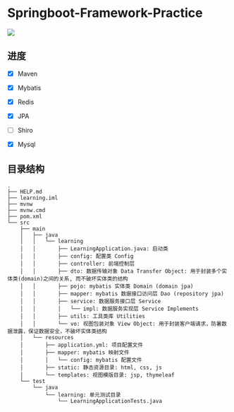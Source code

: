 # Springboot-Framework-Practice


![](https://img.shields.io/github/last-commit/YagoToasa/Springboot-Framework-Practice)

## 进度

- [x] Maven
- [x] Mybatis
- [x] Redis
- [x] JPA
- [ ] Shiro
- [x] Mysql



## 目录结构

```
.
├── HELP.md
├── learning.iml
├── mvnw
├── mvnw.cmd
├── pom.xml
└── src
    ├── main
    │   ├── java
    │   │   └── learning
    │   │       ├── LearningApplication.java: 启动类
    │   │       ├── config: 配置类 Config
    │   │       ├── controller: 前端控制层 
    │   │       ├── dto: 数据传输对象 Data Transfer Object: 用于封装多个实体类(domain)之间的关系, 而不破坏实体类的结构
    │   │       ├── pojo: mybatis 实体类 Domain (domain jpa)
    │   │       ├── mapper: mybatis 数据接口访问层 Dao (repository jpa)
    │   │       ├── service: 数据服务接口层 Service
    │   │       │   └── impl: 数据服务实现层 Service Implements
    │   │       ├── utils: 工具类库 Utilities
    │   │       └── vo: 视图包装对象 View Object: 用于封装客户端请求，防暑数据泄露，保证数据安全，不破坏实体类结构
    │   └── resources
    │       ├── application.yml: 项目配置文件
    │       ├── mapper: mybatis 映射文件 
    │       │   └── config: mybatis 配置文件
    │       ├── static: 静态资源目录: html, css, js
    │       └── templates: 视图模版目录: jsp, thymeleaf
    └── test 
        └── java
            └── learning: 单元测试目录
                └── LearningApplicationTests.java
```

